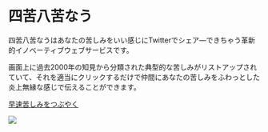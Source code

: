 # 四苦八苦なう

四苦八苦なうはあなたの苦しみをいい感じにTwitterでシェア―できちゃう革新的イノベーティブウェブサービスです。

画面上に過去2000年の知見から分類された典型的な苦しみがリストアップされていて、それを適当にクリックするだけで仲間にあなたの苦しみをふわっとした炎上無縁な感じで伝えることができます。

[早速苦しみをつぶやく](http://ledyba.github.io/awesome-siku-hakku/)

[![](https://raw.githubusercontent.com/ledyba/siku-hakku/master/sample.png)](http://ledyba.github.io/awesome-siku-hakku/)
